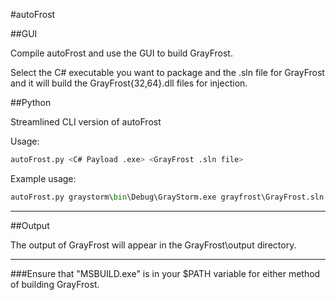 #autoFrost

##GUI

Compile autoFrost and use the GUI to build GrayFrost.

Select the C# executable you want to package and the .sln file for GrayFrost and it will build the GrayFrost{32,64}.dll files for injection.

##Python

Streamlined CLI version of autoFrost 

Usage: 

```bash
autoFrost.py <C# Payload .exe> <GrayFrost .sln file>
```

Example usage: 

```python
autoFrost.py graystorm\bin\Debug\GrayStorm.exe grayfrost\GrayFrost.sln
```

---

##Output

The output of GrayFrost will appear in the GrayFrost\output directory. 

---

###Ensure that "MSBUILD.exe" is in your $PATH variable for either method of building GrayFrost. 
